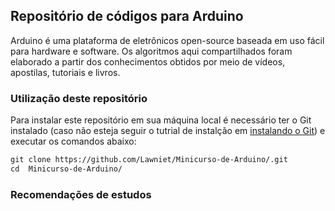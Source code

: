 ## Repositório de códigos para Arduino
Arduino é uma plataforma de eletrônicos open-source baseada em uso fácil para hardware e software.
Os algoritmos aqui compartilhados foram elaborado a partir dos conhecimentos obtidos por meio de vídeos, apostilas, tutoriais e livros. 

### Utilização deste repositório

Para instalar este repositório em sua máquina local é necessário ter o Git instalado (caso não esteja seguir o tutrial de instalção em [instalando o Git](https://git-scm.com/book/pt-br/v2/Come%C3%A7ando-Instalando-o-Git)) e executar os comandos abaixo:

```markdown
git clone https://github.com/Lawniet/Minicurso-de-Arduino/.git
cd  Minicurso-de-Arduino/
```
### Recomendações de estudos
